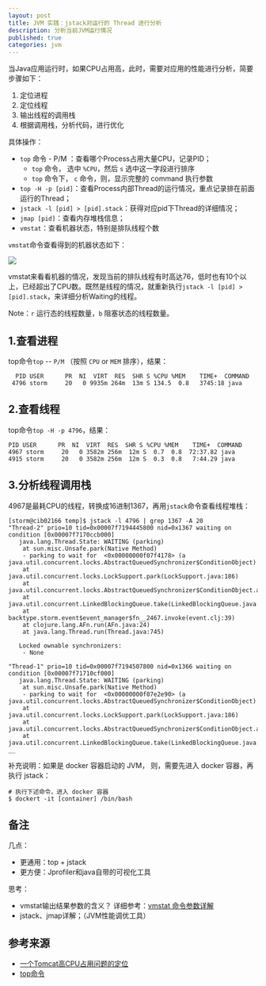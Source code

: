 ```yaml
---
layout: post
title: JVM 实践：jstack对运行的 Thread 进行分析
description: 分析当前JVM运行情况
published: true
categories: jvm
---
```



当Java应用运行时，如果CPU占用高，此时，需要对应用的性能进行分析，简要步骤如下：

1. 定位进程
2. 定位线程
3. 输出线程的调用栈
4. 根据调用栈，分析代码，进行优化

具体操作：

* `top` 命令 - P/M ：查看哪个Process占用大量CPU，记录PID；
	* `top` 命令， 选中 `%CPU`，然后 `s` 选中这一字段进行排序
	* `top` 命令下， `c` 命令，则，显示完整的 command 执行参数
* `top -H -p [pid]`：查看Process内部Thread的运行情况，重点记录排在前面运行的Thread；
* `jstack -l [pid] > [pid].stack`：获得对应pid下Thread的详细情况；
* `jmap [pid]`：查看内存堆栈信息；
* `vmstat`：查看机器状态，特别是排队线程个数

`vmstat`命令查看得到的机器状态如下：

![](/images/jstack-thread-analysis/vmstat.png)

vmstat来看看机器的情况，发现当前的排队线程有时高达76，低时也有10个以上，已经超出了CPU数。既然是线程的情况，就重新执行`jstack -l [pid] > [pid].stack`，来详细分析Waiting的线程。

Note：`r` 运行态的线程数量，`b` 阻塞状态的线程数量。

## 1.查看进程

top命令`top` -- `P/M` （按照 `CPU` or `MEM` 排序），结果：

```
  PID USER      PR  NI  VIRT  RES  SHR S %CPU %MEM    TIME+  COMMAND                                                                   
 4796 storm     20   0 9935m 264m  13m S 134.5  0.8   3745:18 java  
```

## 2.查看线程

top命令`top -H -p 4796`，结果：

	PID USER      PR  NI  VIRT  RES  SHR S %CPU %MEM    TIME+  COMMAND                                                                     
	4967 storm     20   0 3582m 256m  12m S  0.7  0.8  72:37.82 java
	4915 storm     20   0 3582m 256m  12m S  0.3  0.8   7:44.29 java      

	
## 3.分析线程调用栈

4967是最耗CPU的线程，转换成16进制1367，再用`jstack`命令查看线程堆栈：

	[storm@cib02166 temp]$ jstack -l 4796 | grep 1367 -A 20 
	"Thread-2" prio=10 tid=0x00007f7194445800 nid=0x1367 waiting on condition [0x00007f7170ccb000]
	   java.lang.Thread.State: WAITING (parking)
		at sun.misc.Unsafe.park(Native Method)
		- parking to wait for  <0x00000000f07f4178> (a java.util.concurrent.locks.AbstractQueuedSynchronizer$ConditionObject)
		at java.util.concurrent.locks.LockSupport.park(LockSupport.java:186)
		at java.util.concurrent.locks.AbstractQueuedSynchronizer$ConditionObject.await(AbstractQueuedSynchronizer.java:2043)
		at java.util.concurrent.LinkedBlockingQueue.take(LinkedBlockingQueue.java:442)
		at backtype.storm.event$event_manager$fn__2467.invoke(event.clj:39)
		at clojure.lang.AFn.run(AFn.java:24)
		at java.lang.Thread.run(Thread.java:745)

	   Locked ownable synchronizers:
		- None

	"Thread-1" prio=10 tid=0x00007f7194507800 nid=0x1366 waiting on condition [0x00007f71710cf000]
	   java.lang.Thread.State: WAITING (parking)
		at sun.misc.Unsafe.park(Native Method)
		- parking to wait for  <0x00000000f07e2e90> (a java.util.concurrent.locks.AbstractQueuedSynchronizer$ConditionObject)
		at java.util.concurrent.locks.LockSupport.park(LockSupport.java:186)
		at java.util.concurrent.locks.AbstractQueuedSynchronizer$ConditionObject.await(AbstractQueuedSynchronizer.java:2043)
		at java.util.concurrent.LinkedBlockingQueue.take(LinkedBlockingQueue.java:442)  __
	

补充说明：如果是 docker 容器启动的 JVM， 则，需要先进入 docker 容器，再执行 jstack：

```
# 执行下述命令，进入 docker 容器
$ dockert -it [container] /bin/bash
```

## 备注

几点：

* 更通用：top + jstack
* 更方便：Jprofiler和java自带的可视化工具




思考：

* vmstat输出结果参数的含义？ 详细参考：[vmstat 命令参数详解
](http://blog.csdn.net/zhuying_linux/article/details/7336869)
* jstack、jmap详解；（JVM性能调优工具）






## 参考来源

* [一个Tomcat高CPU占用问题的定位][一个Tomcat高CPU占用问题的定位]
* [top命令](/linux-top/)









[NingG]:    http://ningg.github.com  "NingG"

[一个Tomcat高CPU占用问题的定位]:		http://www.jmatrix.org/java/771.html









